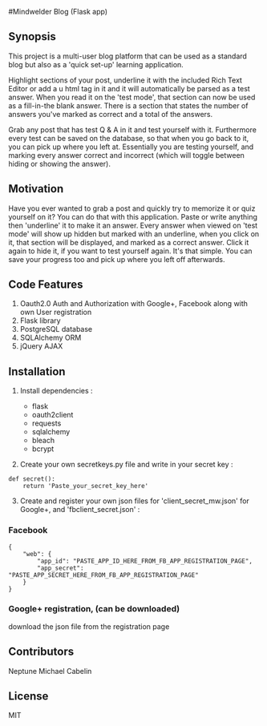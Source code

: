 #Mindwelder Blog (Flask app)

## Synopsis

This project is a multi-user blog platform that can be used as a standard blog but also as a 'quick set-up' learning application.

Highlight sections of your post, underline it with the included Rich Text Editor or add a u html tag in it and it will automatically be parsed as a test answer. When you read it on the 'test mode', that section can now be used as a fill-in-the blank answer. There is a section that states the number of answers you've marked as correct and a total of the answers.

Grab any post that has test Q & A in it and test yourself with it. Furthermore every test can be saved on the database, so that when you go back to it, you can pick up where you left at. Essentially you are testing yourself, and marking every answer correct and incorrect (which will toggle between hiding or showing the answer).

## Motivation

Have you ever wanted to grab a post and quickly try to memorize it or quiz yourself on it? You can do that with this application. Paste or write anything then 'underline' it to make it an answer. Every answer when viewed on 'test mode' will show up hidden but marked with an underline, when you click on it, that section will be displayed, and marked as a correct answer. Click it again to hide it, if you want to test yourself again. It's that simple. You can save your progress too and pick up where you left off afterwards.

## Code Features
1. Oauth2.0 Auth and Authorization with Google+, Facebook along with own User registration
2. Flask library 
3. PostgreSQL database
4. SQLAlchemy ORM
5. jQuery AJAX

## Installation
1. Install dependencies :
	* flask
	* oauth2client
	* requests
	* sqlalchemy
	* bleach
	* bcrypt

2. Create your own secretkeys.py file and write in your secret key :
```
def secret():
	return 'Paste_your_secret_key_here'
```

3. Create and register your own json files for 'client_secret_mw.json' for Google+, and 'fbclient_secret.json' :
### Facebook
```
{
	"web": {
		"app_id": "PASTE_APP_ID_HERE_FROM_FB_APP_REGISTRATION_PAGE",
		"app_secret": "PASTE_APP_SECRET_HERE_FROM_FB_APP_REGISTRATION_PAGE"
	}
}
```

### Google+ registration, (can be downloaded)
download the json file from the registration page

## Contributors

Neptune Michael Cabelin

## License

MIT